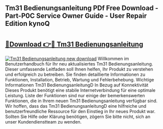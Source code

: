 ## Tm31 Bedienungsanleitung PDf Free Download - Part-P0C Service Owner Guide - User Repair Edition kynoQ

# <h2><a href="http://df54pg.blite.top/?on=Tm31+Bedienungsanleitung">🔗Download 👉🔴 Tm31 Bedienungsanleitung</a></h2>

[![Tm31 Bedienungsanleitung new download](https://i.imgur.com/lujVjoI.png)](http://df54pg.blite.top/?on=Tm31+Bedienungsanleitung)
Willkommen im Benutzerhandbuch für Ihr neu aktualisiertes Tm31 Bedienungsanleitung. Dieser umfassende Leitfaden soll Ihnen helfen, Ihr Produkt zu verstehen und erfolgreich zu betreiben. Sie finden detaillierte Informationen zu Funktionen, Installation, Betrieb, Wartung und Fehlerbehebung. Wichtige Informationen Tm31 BedienungsanleitungD In Bezug auf Konnektivität Dieses Produkt benötigt eine stabile Internetverbindung für eine optimale Leistung. Liste der Funktionen sind nur einige der bemerkenswerten Funktionen, die in Ihrem neuen Tm31 Bedienungsanleitung verfügbar sind. Wir hoffen, dass das Tm31 BedienungsanleitungD eine hilfreiche und benutzerfreundliche Ressource für den Einstieg in Ihr neues Produkt war. Sollten Sie Hilfe oder Klärung benötigen, zögern Sie bitte nicht, sich an unser Kundendienstteam zu wenden.
